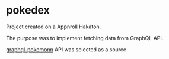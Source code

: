 # pokedex

Project created on a Appnroll Hakaton. 

The purpose was to implement fetching data from GraphQL API. 

[graphql-pokemonn](https://github.com/lucasbento/graphql-pokemon) API was selected as a source
